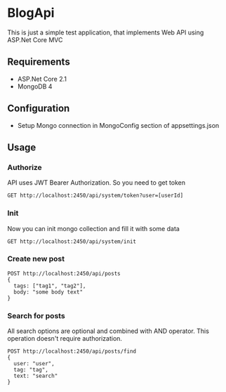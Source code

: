 ﻿# BlogApi
 This is just a simple test application, that implements Web API using ASP.Net Core MVC
 
 ## Requirements
 - ASP.Net Core 2.1
 - MongoDB 4
 
 ## Configuration
 - Setup Mongo connection in MongoConfig section of appsettings.json
 
 ## Usage
 ### Authorize
 API uses JWT Bearer Authorization. So you need to get token
 ```
 GET http://localhost:2450/api/system/token?user=[userId]
 ```
 
 ### Init
 Now you can init mongo collection and fill it with some data
 ```
 GET http://localhost:2450/api/system/init
 ```
 
 ### Create new post
 ```
 POST http://localhost:2450/api/posts
 {
   tags: ["tag1", "tag2"],
   body: "some body text"
 }
 ```
 
 ### Search for posts
 All search options are optional and combined with AND operator. This operation doesn't require authorization.
 ```
 POST http://localhost:2450/api/posts/find
 {
   user: "user",
   tag: "tag",
   text: "search"
 }
 ```
